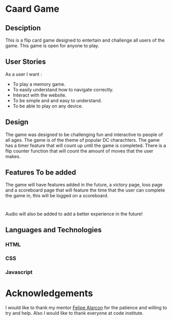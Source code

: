 # Caard Game

## Desciption

This is a flip card game designed to entertain and challenge all users of the game. This game is open for anyone to play.

## User Stories

As a user I want :

- To play a memory game.
- To easily understand how to navigate correctly.
- Interact with the website.
- To be simple and and easy to understand.
- To be able to play on any device.

## Design 

The game was designed to be challenging fun and interactive to people of all ages.  The game is of the theme of popular DC charachters. The game has a timer feature that will count up until the game is completed. There is a flip counter function that will count the amount of moves that the user makes. 

## Features To be added

The game will have features added in the future, a victory page, loss page and a scoreboard page that will feature the time that the user can complete the game in, this will be logged on a scoreboard.


# 

Audio will also be added to add a better experience in the future!

## Languages and Technologies

### HTML

### CSS 

### Javascript


# Acknowledgements

I would like to thank my mentor [Felipe Alarcon](https://github.com/felipe-alarcon) for the patience and willing to try and help. Also I would like to thank everyone at code institute. 
